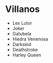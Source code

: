 # Villanos

* Lex Lutor
* Joker
* Gatubela
* Hiedra Venenosa
* Darkseid
* Deathstroke
* Harley Queen